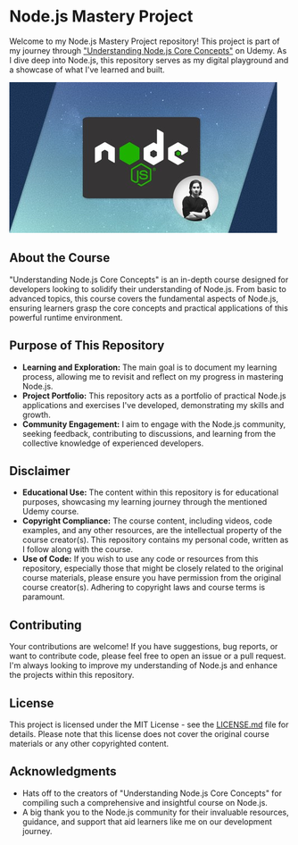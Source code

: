 # Node.js Mastery Project

Welcome to my Node.js Mastery Project repository! This project is part of my journey through ["Understanding Node.js Core Concepts"](https://www.udemy.com/course/understanding-nodejs-core-concepts/?couponCode=ST14MT32124) on Udemy. As I dive deep into Node.js, this repository serves as my digital playground and a showcase of what I've learned and built.

![alt text](Banner.jpg)

## About the Course

"Understanding Node.js Core Concepts" is an in-depth course designed for developers looking to solidify their understanding of Node.js. From basic to advanced topics, this course covers the fundamental aspects of Node.js, ensuring learners grasp the core concepts and practical applications of this powerful runtime environment.

## Purpose of This Repository

- **Learning and Exploration:** The main goal is to document my learning process, allowing me to revisit and reflect on my progress in mastering Node.js.
- **Project Portfolio:** This repository acts as a portfolio of practical Node.js applications and exercises I've developed, demonstrating my skills and growth.
- **Community Engagement:** I aim to engage with the Node.js community, seeking feedback, contributing to discussions, and learning from the collective knowledge of experienced developers.

## Disclaimer

- **Educational Use:** The content within this repository is for educational purposes, showcasing my learning journey through the mentioned Udemy course.
- **Copyright Compliance:** The course content, including videos, code examples, and any other resources, are the intellectual property of the course creator(s). This repository contains my personal code, written as I follow along with the course.
- **Use of Code:** If you wish to use any code or resources from this repository, especially those that might be closely related to the original course materials, please ensure you have permission from the original course creator(s). Adhering to copyright laws and course terms is paramount.

## Contributing

Your contributions are welcome! If you have suggestions, bug reports, or want to contribute code, please feel free to open an issue or a pull request. I'm always looking to improve my understanding of Node.js and enhance the projects within this repository.

## License

This project is licensed under the MIT License - see the [LICENSE.md](LICENSE.md) file for details. Please note that this license does not cover the original course materials or any other copyrighted content.

## Acknowledgments

- Hats off to the creators of "Understanding Node.js Core Concepts" for compiling such a comprehensive and insightful course on Node.js.
- A big thank you to the Node.js community for their invaluable resources, guidance, and support that aid learners like me on our development journey.
